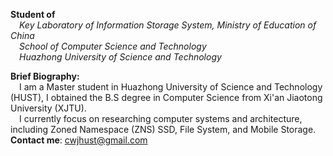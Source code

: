 
**Student of**
<br/>
&emsp;*Key Laboratory of Information Storage System, Ministry of Education of China*
<br/>
&emsp;*School of Computer Science and Technology*
<br/>
&emsp;*Huazhong University of Science and Technology*

**Brief Biography:**
<br/>
&emsp;I am a Master student in Huazhong University of Science and Technology (HUST), I obtained the B.S degree in Computer Science from Xi'an Jiaotong University (XJTU). 
<br/> 
&emsp;I currently focus on researching computer systems and architecture, including Zoned Namespace (ZNS) SSD, File System, and Mobile Storage.
<br/>
**Contact me**: cwjhust@gmail.com

<!--
**realcedriccheng/realcedriccheng** is a ✨ _special_ ✨ repository because its `README.md` (this file) appears on your GitHub profile.

Here are some ideas to get you started:

- 🔭 I’m currently working on ...
- 🌱 I’m currently learning ...
- 👯 I’m looking to collaborate on ...
- 🤔 I’m looking for help with ...
- 💬 Ask me about ...
- 📫 How to reach me: ...
- 😄 Pronouns: ...
- ⚡ Fun fact: ...
-->
